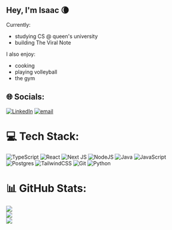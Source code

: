 ## Hey, I'm Isaac 🌘

Currently:
- studying CS @ queen's university
- building The Viral Note

I also enjoy:
- cooking
- playing volleyball
- the gym

## 🌐 Socials:
[![LinkedIn](https://img.shields.io/badge/LinkedIn-%230077B5.svg?logo=linkedin&logoColor=white)](https://linkedin.com/in/isaacfungg) [![email](https://img.shields.io/badge/Email-D14836?logo=gmail&logoColor=white)](mailto:isaac.fung@queensu.ca) 

# 💻 Tech Stack:
![TypeScript](https://img.shields.io/badge/typescript-%23007ACC.svg?style=for-the-badge&logo=typescript&logoColor=white) ![React](https://img.shields.io/badge/react-%2320232a.svg?style=for-the-badge&logo=react&logoColor=%2361DAFB) ![Next JS](https://img.shields.io/badge/Next-black?style=for-the-badge&logo=next.js&logoColor=white) ![NodeJS](https://img.shields.io/badge/node.js-6DA55F?style=for-the-badge&logo=node.js&logoColor=white) ![Java](https://img.shields.io/badge/java-%23ED8B00.svg?style=for-the-badge&logo=openjdk&logoColor=white) ![JavaScript](https://img.shields.io/badge/javascript-%23323330.svg?style=for-the-badge&logo=javascript&logoColor=%23F7DF1E) ![Postgres](https://img.shields.io/badge/postgres-%23316192.svg?style=for-the-badge&logo=postgresql&logoColor=white) ![TailwindCSS](https://img.shields.io/badge/tailwindcss-%2338B2AC.svg?style=for-the-badge&logo=tailwind-css&logoColor=white) ![Git](https://img.shields.io/badge/git-%23F05033.svg?style=for-the-badge&logo=git&logoColor=white) ![Python](https://img.shields.io/badge/python-3670A0?style=for-the-badge&logo=python&logoColor=ffdd54)
# 📊 GitHub Stats:
![](https://github-readme-stats.vercel.app/api?username=isaacfung1&theme=material-palenight&hide_border=false&include_all_commits=false&count_private=false)<br/>
![](https://nirzak-streak-stats.vercel.app/?user=isaacfung1&theme=material-palenight&hide_border=false)<br/>
![](https://github-readme-stats.vercel.app/api/top-langs/?username=isaacfung1&theme=material-palenight&hide_border=false&include_all_commits=false&count_private=false&layout=compact)




